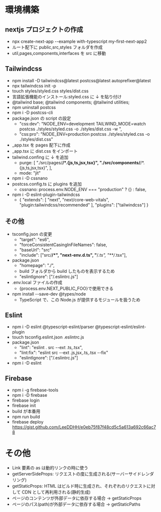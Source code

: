 # 環境構築

## nextjs プロジェクトの作成

- npx create-next-app --example with-typescript my-first-next-app2
- ルート配下に public,src,styles フォルダを作成
- util,pages,components,interfaces を src に移動

## Tailwindcss

- npm install -D tailwindcss@latest postcss@latest autoprefixer@latest
- npx tailwindcss init -p
- touch styles/styled.css styles/dist.css
- 言語拡張機能のインストール:styled.css に ↓ を貼り付け
- @tailwind base;
  @tailwind components;
  @tailwind utilities;
- npm uninstall postcss
- npm i -D postcss-cli
- package.json の script の設定
  - "css:dev": "NODE_ENV=development TAILWIND_MODE=watch postcss ./styles/styled.css -o ./styles/dist.css -w ",
  - "css:pro": "NODE_ENV=production postcss ./styles/styled.css -o ./styles/dist.css"
- \_app.tsx を pages 配下に作成
- \_app.tsx に dist.css をインポート
- tailwind.confing に ↓ を追加
  - purge: [
    "./src/pages/**/*.{js,ts,jsx,tsx}",
    "./src/components/**/*.{js,ts,jsx,tsx}",
    ],
  - mode: "jit"
- npm i -D cssnano
- postcss.config.ts に plugins を追加
  - cssnano: process.env.NODE_ENV === "production" ? {} : false,
- npm i -D eslint-plugin-tailwindcss
  - {
    "extends": [
    "next",
    "next/core-web-vitals",
    "plugin:tailwindcss/recommended"
    ],
    "plugins": ["tailwindcss"]
    }

## その他

- tsconfig.json の変更
  - "target": "es6",
  - "forceConsistentCasingInFileNames": false,
  - "baseUrl": "src"
  - "include": ["src/**/*", "next-env.d.ts", "**/*.ts", "**/*.tsx"],
- package.json
  - "homepage": "./",
  - build フォルダから build したものを表示するため
  - "eslintIgnore": ["/.eslintrc.js"]
- .env.local ファイルの作成
  - {process.env.NEXT_PUBLIC_FOO}で使用できる
- npm install --save-dev @types/node
  - TypeScript で、この Node.js が提供するモジュールを扱うため

## Eslint

- npm i -D eslint @typescript-eslint/parser @typescript-eslint/eslint-plugin
- touch tsconfig.eslint.json .eslintrc.js
- package.json
  - "lint": "eslint . src --ext .ts,.tsx",
  - "lint:fix": "eslint src --ext .js,jsx,.ts,.tsx --fix"
  - "eslintIgnore": ["/.eslintrc.js"]
- npm i -D eslint

## Firebase

- npm i -g firebase-tools
- npm i -D firebase
- firebase login
- firebase init
- build が本番用
- npm run build
- firebase deploy
  https://gist.github.com/LeeDDHH/e0eb75f87f48cd5c5a613a692c66ac78

# その他

- Link 要素の as は動的リンクの時に使う
- getServerSideProps: リクエストの度に生成される(サーバーサイドレンダリング)
- getStaticProps: HTML はビルド時に生成され、それぞれのリクエストに対して CDN として再利用される(静的生成)
- ページのコンテンツが外部データに依存する場合 → getStaticProps
- ページのパス(path)が外部データに依存する場合 → getStaticPaths
